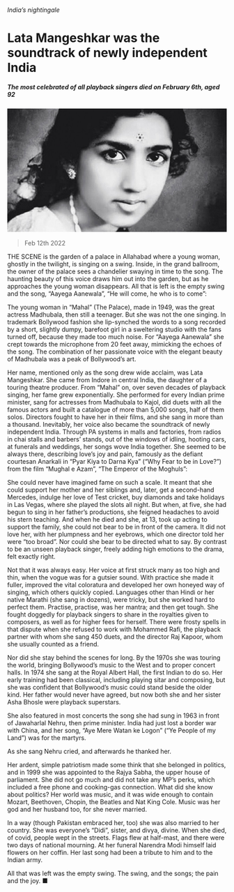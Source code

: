 ###### India’s nightingale

# Lata Mangeshkar was the soundtrack of newly independent India 

##### The most celebrated of all playback singers died on February 6th, aged 92 

![image](images/20220212_obp001.jpg) 

> Feb 12th 2022 

THE SCENE is the garden of a palace in Allahabad where a young woman, ghostly in the twilight, is singing on a swing. Inside, in the grand ballroom, the owner of the palace sees a chandelier swaying in time to the song. The haunting beauty of this voice draws him out into the garden, but as he approaches the young woman disappears. All that is left is the empty swing and the song, “Aayega Aanewala”, “He will come, he who is to come”:



The young woman in “Mahal” (The Palace), made in 1949, was the great actress Madhubala, then still a teenager. But she was not the one singing. In trademark Bollywood fashion she lip-synched the words to a song recorded by a short, slightly dumpy, barefoot girl in a sweltering studio with the fans turned off, because they made too much noise. For “Aayega Aanewala” she crept towards the microphone from 20 feet away, mimicking the echoes of the song. The combination of her passionate voice with the elegant beauty of Madhubala was a peak of Bollywood’s art.

Her name, mentioned only as the song drew wide acclaim, was Lata Mangeshkar. She came from Indore in central India, the daughter of a touring theatre producer. From “Mahal” on, over seven decades of playback singing, her fame grew exponentially. She performed for every Indian prime minister, sang for actresses from Madhubala to Kajol, did duets with all the famous actors and built a catalogue of more than 5,000 songs, half of them solos. Directors fought to have her in their films, and she sang in more than a thousand. Inevitably, her voice also became the soundtrack of newly independent India. Through PA systems in malls and factories, from radios in chai stalls and barbers’ stands, out of the windows of idling, hooting cars, at funerals and weddings, her songs wove India together. She seemed to be always there, describing love’s joy and pain, famously as the defiant courtesan Anarkali in “Pyar Kiya to Darna Kya” (“Why Fear to be in Love?”) from the film “Mughal e Azam”, “The Emperor of the Moghuls”:


She could never have imagined fame on such a scale. It meant that she could support her mother and her siblings and, later, get a second-hand Mercedes, indulge her love of Test cricket, buy diamonds and take holidays in Las Vegas, where she played the slots all night. But when, at five, she had begun to sing in her father’s productions, she feigned headaches to avoid his stern teaching. And when he died and she, at 13, took up acting to support the family, she could not bear to be in front of the camera. It did not love her, with her plumpness and her eyebrows, which one director told her were “too broad”. Nor could she bear to be directed what to say. By contrast to be an unseen playback singer, freely adding high emotions to the drama, felt exactly right.

Not that it was always easy. Her voice at first struck many as too high and thin, when the vogue was for a gutsier sound. With practice she made it fuller, improved the vital coloratura and developed her own honeyed way of singing, which others quickly copied. Languages other than Hindi or her native Marathi (she sang in dozens), were tricky, but she worked hard to perfect them. Practise, practise, was her mantra; and then get tough. She fought doggedly for playback singers to share in the royalties given to composers, as well as for higher fees for herself. There were frosty spells in that dispute when she refused to work with Mohammed Rafi, the playback partner with whom she sang 450 duets, and the director Raj Kapoor, whom she usually counted as a friend.

Nor did she stay behind the scenes for long. By the 1970s she was touring the world, bringing Bollywood’s music to the West and to proper concert halls. In 1974 she sang at the Royal Albert Hall, the first Indian to do so. Her early training had been classical, including playing sitar and composing, but she was confident that Bollywood’s music could stand beside the older kind. Her father would never have agreed, but now both she and her sister Asha Bhosle were playback superstars.

She also featured in most concerts the song she had sung in 1963 in front of Jawaharlal Nehru, then prime minister. India had just lost a border war with China, and her song, “Aye Mere Watan ke Logon” (“Ye People of my Land”) was for the martyrs.


As she sang Nehru cried, and afterwards he thanked her.

Her ardent, simple patriotism made some think that she belonged in politics, and in 1999 she was appointed to the Rajya Sabha, the upper house of parliament. She did not go much and did not take any MP’s perks, which included a free phone and cooking-gas connection. What did she know about politics? Her world was music, and it was wide enough to contain Mozart, Beethoven, Chopin, the Beatles and Nat King Cole. Music was her god and her husband too, for she never married.

In a way (though Pakistan embraced her, too) she was also married to her country. She was everyone’s “Didi”, sister, and divya, divine. When she died, of covid, people wept in the streets. Flags flew at half-mast, and there were two days of national mourning. At her funeral Narendra Modi himself laid flowers on her coffin. Her last song had been a tribute to him and to the Indian army.

All that was left was the empty swing. The swing, and the songs; the pain and the joy. ■

